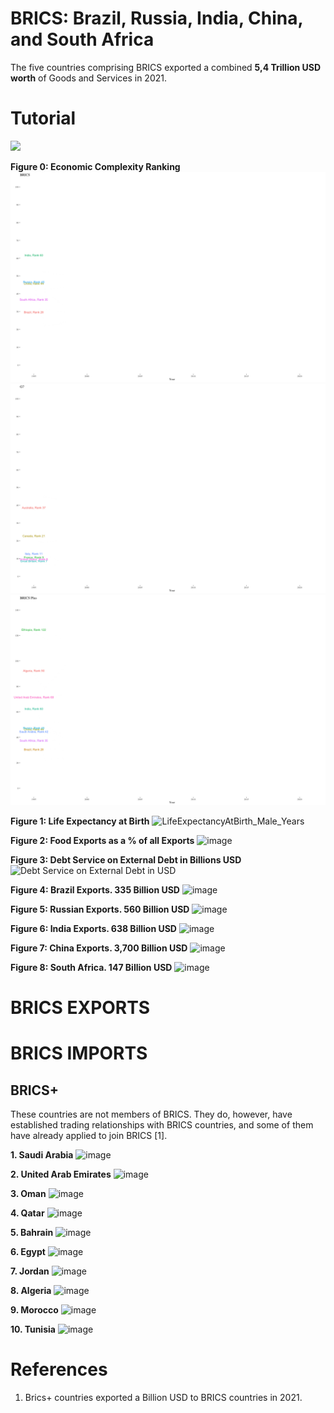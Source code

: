 # BRICS: Brazil, Russia, India, China, and South Africa

The five countries comprising BRICS exported a combined **5,4 Trillion USD worth** of Goods and Services in 2021.  

# Tutorial

![](https://www.loom.com/share/4c68739f1d1e4e87b938893c8de06eaa?sid=3a738eb9-cfa5-4657-930f-68cdd53318f6)


**Figure 0: Economic Complexity Ranking**
![](output/eci_ranking_brics-1995-2020-change.gif)  
![](output/eci_ranking_g7-1995-2020-change.gif)
![](output/eci_ranking_bricsplus-1995-2020-change.gif) 

**Figure 1: Life Expectancy at Birth**
![LifeExpectancyAtBirth_Male_Years](https://github.com/LNshuti/brics/assets/13305262/fb8e08d2-4dcf-4b90-b43a-46be818c3178)

**Figure 2: Food Exports as a % of all Exports**
![image](https://github.com/LNshuti/brics/assets/13305262/5334f5d0-8cd4-40c1-861d-ec2b8a65621c)

**Figure 3: Debt Service on External Debt in Billions USD**
![Debt Service on External Debt in USD](https://github.com/LNshuti/brics/assets/13305262/d15f8318-d823-4dd2-8f06-fbec3542363e)

**Figure 4: Brazil Exports. 335 Billion USD**
![image](https://github.com/LNshuti/brics/assets/13305262/5e304b99-db5f-4ac0-9abb-35a2a9c7ec6e)

**Figure 5: Russian Exports. 560 Billion USD**
![image](https://github.com/LNshuti/brics/assets/13305262/ea20d7cc-d83e-4e0c-a4ce-1e94c5de1904)

**Figure 6: India Exports. 638 Billion USD**
![image](https://github.com/LNshuti/brics/assets/13305262/da6d8877-afc2-47dd-994d-b769aca256ef)

**Figure 7: China Exports. 3,700 Billion USD**
![image](https://github.com/LNshuti/brics/assets/13305262/32b4e3dc-ce43-4473-b6e8-96e68334be3b)

**Figure 8: South Africa. 147 Billion USD**
![image](https://github.com/LNshuti/brics/assets/13305262/76627156-9b65-4f86-be36-a1e2aabb0513)


# BRICS EXPORTS 

# BRICS IMPORTS 
## BRICS+
These countries are not members of BRICS. They do, however, have established trading relationships with BRICS countries, and some of them have already applied to join BRICS [1]. 

**1. Saudi Arabia**
![image](https://github.com/LNshuti/brics/assets/13305262/94b06266-a05c-4799-a570-a4543e631802)

**2. United Arab Emirates**
![image](https://github.com/LNshuti/brics/assets/13305262/f2d18882-9837-4e8b-b033-8decb3acf170)

**3. Oman**
![image](https://github.com/LNshuti/brics/assets/13305262/1ed0858a-e93e-4294-a45a-66efc426b7a0)

**4. Qatar**
![image](https://github.com/LNshuti/brics/assets/13305262/8bf8939d-bc63-4a19-8b75-365c04f32bc6)

**5. Bahrain**
![image](https://github.com/LNshuti/brics/assets/13305262/87c22ff7-2dec-41ee-b427-70d8dc447b76)

**6. Egypt**
![image](https://github.com/LNshuti/brics/assets/13305262/420bebeb-c7b6-4cf2-8f3e-c9815e5e3013)

**7. Jordan**
![image](https://github.com/LNshuti/brics/assets/13305262/fae334aa-6710-4b58-ae52-2938fa6b25a2)

**8. Algeria**
![image](https://github.com/LNshuti/brics/assets/13305262/47b65499-2686-4e8d-9cd9-9b5c7a14e5f2)

**9. Morocco**
![image](https://github.com/LNshuti/brics/assets/13305262/25001a6e-08c4-454d-acce-e55aa595411d)

**10. Tunisia**
![image](https://github.com/LNshuti/brics/assets/13305262/0c86a62f-0ee2-48a2-b447-980fbfbc96ce)

# References 
1. Brics+ countries exported a Billion USD to BRICS countries in 2021. 
